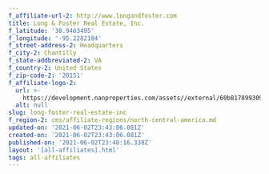 ```yaml
---
f_affiliate-url-2: http://www.longandfoster.com
title: Long & Foster Real Estate, Inc.
f_latitude: '38.9463495'
f_longitude: '-95.2282104'
f_street-address-2: Headquarters­
f_city-2: Chantilly­
f_state-addbreviated-2: VA­
f_country-2: United States
f_zip-code-2: '20151'
f_affiliate-logo-2:
  url: >-
    https://development.nanproperties.com/assets//external/60b817899309a191cbf045b0_6081e5781c9d3b63817fa2e8_60785a755dcdb36f5e93c434_content_1_lf_re_cire_box_rev_blue.jpeg
  alt: null
slug: long-foster-real-estate-inc
f_region-2: cms/affiliate-regions/north-central-america.md
updated-on: '2021-06-02T23:43:06.081Z'
created-on: '2021-06-02T23:43:06.081Z'
published-on: '2021-06-02T23:48:16.338Z'
layout: '[all-affiliates].html'
tags: all-affiliates
---
```



